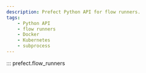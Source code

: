 ```yaml
---
description: Prefect Python API for flow runners.
tags:
    - Python API
    - flow runners
    - Docker
    - Kubernetes
    - subprocess
---
```


::: prefect.flow_runners
